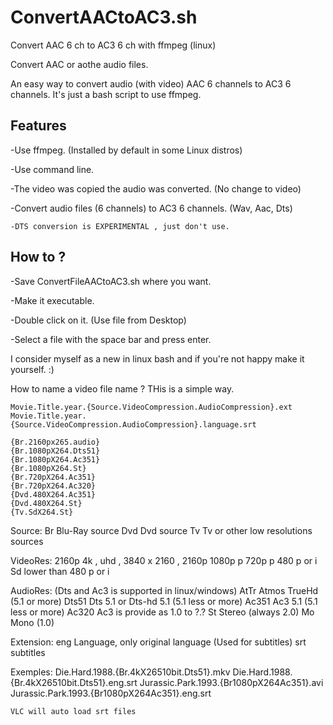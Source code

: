 # ConvertAACtoAC3.sh
Convert AAC 6 ch to AC3 6 ch with ffmpeg (linux)

Convert AAC or aothe audio files.

An easy way to convert audio (with video) AAC 6 channels to AC3 6 channels. It's just a bash script to use ffmpeg.

Features
--------

-Use ffmpeg. (Installed by default in some Linux distros)

-Use command line.

-The video was copied the audio was converted. (No change to video)

-Convert audio files (6 channels) to AC3 6 channels. (Wav, Aac, Dts)

    -DTS conversion is EXPERIMENTAL , just don't use.

How to ?
--------

-Save ConvertFileAACtoAC3.sh where you want.

-Make it executable.

-Double click on it. (Use file from Desktop)

-Select a file with the space bar and press enter.

I consider myself as a new in linux bash and if you're not happy make it yourself. :)

How to name a video file name ? THis is a simple way.

    Movie.Title.year.{Source.VideoCompression.AudioCompression}.ext
    Movie.Title.year.{Source.VideoCompression.AudioCompression}.language.srt

    {Br.2160px265.audio}
    {Br.1080pX264.Dts51}
    {Br.1080pX264.Ac351}
    {Br.1080pX264.St}
    {Br.720pX264.Ac351}
    {Br.720pX264.Ac320}
    {Dvd.480X264.Ac351}
    {Dvd.480X264.St}
    {Tv.SdX264.St}

Source:
    Br      Blu-Ray source
    Dvd     Dvd source
    Tv      Tv or other low resolutions sources

VideoRes:
    2160p   4k , uhd , 3840 x 2160 , 2160p
    1080p   p
    720p    p
    480     p or i
    Sd      lower than 480 p or i

AudioRes:   (Dts and Ac3 is supported in linux/windows)
    AtTr    Atmos TrueHd (5.1 or more)
    Dts51   Dts 5.1 or Dts-hd 5.1 (5.1 less or more)
    Ac351   Ac3 5.1 (5.1 less or more)
    Ac320   Ac3 is provide as 1.0 to ?.?
    St      Stereo (always 2.0)
    Mo      Mono (1.0)

Extension:
    eng     Language, only original language (Used for subtitles)
    srt     subtitles

Exemples:
    Die.Hard.1988.{Br.4kX26510bit.Dts51}.mkv
    Die.Hard.1988.{Br.4kX26510bit.Dts51}.eng.srt
    Jurassic.Park.1993.{Br1080pX264Ac351}.avi
    Jurassic.Park.1993.{Br1080pX264Ac351}.eng.srt

    VLC will auto load srt files
